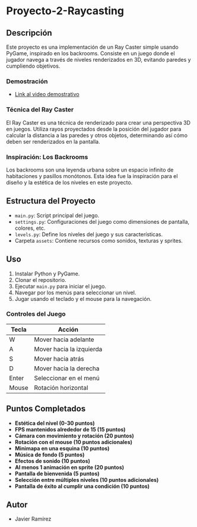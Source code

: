 # Proyecto-2-Raycasting

## Descripción
Este proyecto es una implementación de un Ray Caster simple usando PyGame, inspirado en los backrooms. Consiste en un juego donde el jugador navega a través de niveles renderizados en 3D, evitando paredes y cumpliendo objetivos.

### Demostración
- [Link al video demostrativo](URL_DEL_VIDEO)

### Técnica del Ray Caster
El Ray Caster es una técnica de renderizado para crear una perspectiva 3D en juegos. Utiliza rayos proyectados desde la posición del jugador para calcular la distancia a las paredes y otros objetos, determinando así cómo deben ser renderizados en la pantalla.

### Inspiración: Los Backrooms
Los backrooms son una leyenda urbana sobre un espacio infinito de habitaciones y pasillos monótonos. Esta idea fue la inspiración para el diseño y la estética de los niveles en este proyecto.

## Estructura del Proyecto
- `main.py`: Script principal del juego.
- `settings.py`: Configuraciones del juego como dimensiones de pantalla, colores, etc.
- `levels.py`: Define los niveles del juego y sus características.
- Carpeta `assets`: Contiene recursos como sonidos, texturas y sprites.

## Uso
1. Instalar Python y PyGame.
2. Clonar el repositorio.
3. Ejecutar `main.py` para iniciar el juego.
4. Navegar por los menús para seleccionar un nivel.
5. Jugar usando el teclado y el mouse para la navegación.

### Controles del Juego
| Tecla | Acción                    |
|-------|---------------------------|
| W     | Mover hacia adelante      |
| A     | Mover hacia la izquierda  |
| S     | Mover hacia atrás         |
| D     | Mover hacia la derecha    |
| Enter | Seleccionar en el menú    |
| Mouse | Rotación horizontal       |

## Puntos Completados
- **Estética del nivel (0-30 puntos)**
- **FPS mantenidos alrededor de 15 (15 puntos)**
- **Cámara con movimiento y rotación (20 puntos)**
- **Rotación con el mouse (10 puntos adicionales)**
- **Minimapa en una esquina (10 puntos)**
- **Música de fondo (5 puntos)**
- **Efectos de sonido (10 puntos)**
- **Al menos 1 animación en sprite (20 puntos)**
- **Pantalla de bienvenida (5 puntos)**
- **Selección entre múltiples niveles (10 puntos adicionales)**
- **Pantalla de éxito al cumplir una condición (10 puntos)**

## Autor
- Javier Ramírez
